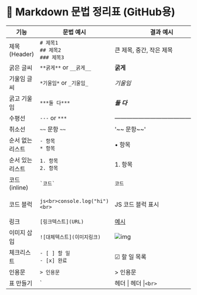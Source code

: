 # 🧾 Markdown 문법 정리표 (GitHub용)

| 기능            | 문법 예시                              | 결과 예시                    |
|-----------------|----------------------------------------|------------------------------|
| 제목 (Header)   | `# 제목1` <br> `## 제목2` <br> `### 제목3` | 큰 제목, 중간, 작은 제목     |
| 굵은 글씨       | `**굵게**` or `__굵게__`                 | **굵게**                     |
| 기울임 글씨     | `*기울임*` or `_기울임_`                 | *기울임*                     |
| 굵고 기울임     | `***둘 다***`                            | ***둘 다***                  |
| 수평선          | `---` or `***`                          | ――――――――――――――――             |
| 취소선          | `~~` 문항 `~~`                           | '~~ 문항~~'                |
| 순서 없는 리스트| `- 항목` <br> `* 항목`                  | • 항목                       |
| 순서 있는 리스트| `1. 항목` <br> `2. 항목`                | 1. 항목                      |
| 코드 (inline)   | `` `코드` ``                            | `코드`                       |
| 코드 블럭       | <pre>```js<br>console.log("hi")<br>```</pre> | JS 코드 블럭 표시             |
| 링크            | `[링크텍스트](URL)`                     | [예시](https://example.com)  |
| 이미지 삽입     | `![대체텍스트](이미지링크)`             | ![img](https://via.placeholder.com/50) |
| 체크리스트      | `- [ ] 할 일` <br> `- [x] 완료`          | ☑ 할 일 목록                 |
| 인용문          | `> 인용문`                              | > 인용문                     |
| 표 만들기       | `| 헤더 \| 헤더 \|`<br>`|---\|---\|`<br>`|내용\|내용\|` | 표 형태로 출력됨              |

